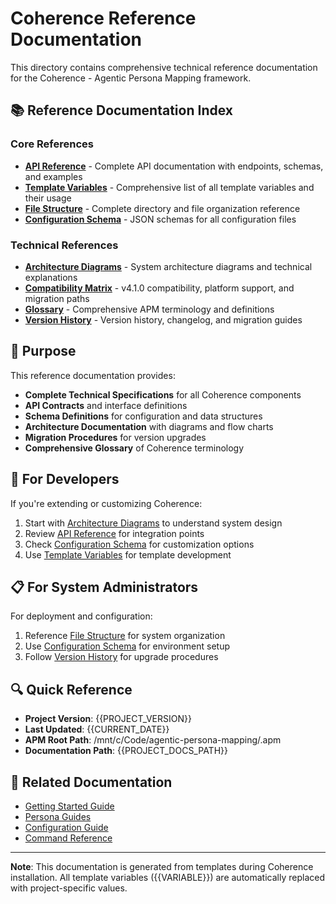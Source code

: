 # Coherence Reference Documentation

This directory contains comprehensive technical reference documentation for the Coherence - Agentic Persona Mapping framework.

## 📚 Reference Documentation Index

### Core References
- **[API Reference](api-reference.md)** - Complete API documentation with endpoints, schemas, and examples
- **[Template Variables](template-variables.md)** - Comprehensive list of all template variables and their usage
- **[File Structure](file-structure.md)** - Complete directory and file organization reference
- **[Configuration Schema](configuration-schema.md)** - JSON schemas for all configuration files

### Technical References
- **[Architecture Diagrams](architecture-diagrams.md)** - System architecture diagrams and technical explanations
- **[Compatibility Matrix](compatibility-matrix.md)** - v4.1.0 compatibility, platform support, and migration paths
- **[Glossary](glossary.md)** - Comprehensive APM terminology and definitions
- **[Version History](version-history.md)** - Version history, changelog, and migration guides

## 🎯 Purpose

This reference documentation provides:
- **Complete Technical Specifications** for all Coherence components
- **API Contracts** and interface definitions
- **Schema Definitions** for configuration and data structures
- **Architecture Documentation** with diagrams and flow charts
- **Migration Procedures** for version upgrades
- **Comprehensive Glossary** of Coherence terminology

## 🔧 For Developers

If you're extending or customizing Coherence:
1. Start with [Architecture Diagrams](architecture-diagrams.md) to understand system design
2. Review [API Reference](api-reference.md) for integration points
3. Check [Configuration Schema](configuration-schema.md) for customization options
4. Use [Template Variables](template-variables.md) for template development

## 📋 For System Administrators

For deployment and configuration:
1. Reference [File Structure](file-structure.md) for system organization
2. Use [Configuration Schema](configuration-schema.md) for environment setup
3. Follow [Version History](version-history.md) for upgrade procedures

## 🔍 Quick Reference

- **Project Version**: {{PROJECT_VERSION}}
- **Last Updated**: {{CURRENT_DATE}}
- **APM Root Path**: /mnt/c/Code/agentic-persona-mapping/.apm
- **Documentation Path**: {{PROJECT_DOCS_PATH}}

## 📖 Related Documentation

- [Getting Started Guide](../01-getting-started/README.md)
- [Persona Guides](../02-personas/README.md)
- [Configuration Guide](../05-configuration/README.md)
- [Command Reference](../command-reference/README.md)

---

**Note**: This documentation is generated from templates during Coherence installation. All template variables ({{VARIABLE}}) are automatically replaced with project-specific values.
